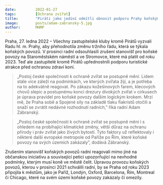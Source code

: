 ```yaml
---
date:         2022-01-27
tags:         [Ochrana zvířat]
title:        "Piráti jako jediní odmítli obnovit podporu Prahy koňským povozům"
image: 	      posts/adam-zabransky-5.jpg
author:       MHMP
---
```

 
Praha, 27. ledna 2022 – Všechny zastupitelské kluby kromě Pirátů vyzvali Radu hl. m. Prahy, aby přehodnotila změnu tržního řádu, která se týkala koňských povozů. V prosinci radní odsouhlasili zrušení stanovišť pro koňské povozy na Staroměstském náměstí a ve Stromovce, které má platit od roku 2023. Teď ale zastupitelé kromě Pirátů upřednostnili podporu turistické atrakce před ochranou zdraví koní.

> „Postoj české společnosti k ochraně zvířat se postupně mění. Lidem stále více záleží na podmínkách, ve kterých zvířata žijí, a je potřeba na to adekvátně reagovat. Po zákazu kožešinových farem, klecových chovů slepic a postupnému konci drezury divokých zvířat v cirkusech je úprava pravidel pro koňské povozy dalším logickým krokem. Mrzí mě, že Praha sobě a Spojené síly na základě tlaku fiakristů otočili a snaží se zvrátit nedávné rozhodnutí radních,” říká radní Adam Zábranský. 

> „Postoj české společnosti k ochraně zvířat se postupně mění i s ohledem na probíhající klimatické změny, větší důraz na ochranu přírody i práv zvířat jako živých bytostí. Tyto faktory už reflektovaly i některé další evropské metropole od Paříže po Řím, které koňské povozy na svých územích zakázaly”, dodává Zábranský. 

Zrušením stanovišť koňských povozů radní reagovali mimo jiné na občanskou iniciativu a související petici upozorňující na nevhodné podmínky, kterým musí koně ve městě čelit. Úpravou provozu koňských povozů, kterou v prosinci 2021 schválili radní, by se Praha od roku 2023 připojila k městům, jako je Paříž, Londýn, Oxford, Barcelona, Řím, Montreal či Chicago, které na svém území koňské povozy zakázaly či omezily.

